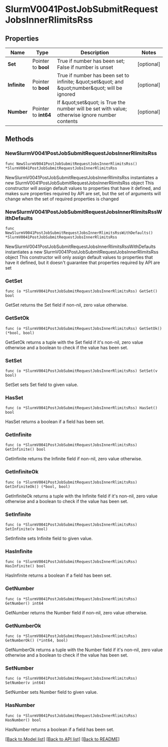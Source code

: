 # SlurmV0041PostJobSubmitRequestJobsInnerRlimitsRss

## Properties

Name | Type | Description | Notes
------------ | ------------- | ------------- | -------------
**Set** | Pointer to **bool** | True if number has been set; False if number is unset | [optional] 
**Infinite** | Pointer to **bool** | True if number has been set to infinite; \&quot;set\&quot; and \&quot;number\&quot; will be ignored | [optional] 
**Number** | Pointer to **int64** | If \&quot;set\&quot; is True the number will be set with value; otherwise ignore number contents | [optional] 

## Methods

### NewSlurmV0041PostJobSubmitRequestJobsInnerRlimitsRss

`func NewSlurmV0041PostJobSubmitRequestJobsInnerRlimitsRss() *SlurmV0041PostJobSubmitRequestJobsInnerRlimitsRss`

NewSlurmV0041PostJobSubmitRequestJobsInnerRlimitsRss instantiates a new SlurmV0041PostJobSubmitRequestJobsInnerRlimitsRss object
This constructor will assign default values to properties that have it defined,
and makes sure properties required by API are set, but the set of arguments
will change when the set of required properties is changed

### NewSlurmV0041PostJobSubmitRequestJobsInnerRlimitsRssWithDefaults

`func NewSlurmV0041PostJobSubmitRequestJobsInnerRlimitsRssWithDefaults() *SlurmV0041PostJobSubmitRequestJobsInnerRlimitsRss`

NewSlurmV0041PostJobSubmitRequestJobsInnerRlimitsRssWithDefaults instantiates a new SlurmV0041PostJobSubmitRequestJobsInnerRlimitsRss object
This constructor will only assign default values to properties that have it defined,
but it doesn't guarantee that properties required by API are set

### GetSet

`func (o *SlurmV0041PostJobSubmitRequestJobsInnerRlimitsRss) GetSet() bool`

GetSet returns the Set field if non-nil, zero value otherwise.

### GetSetOk

`func (o *SlurmV0041PostJobSubmitRequestJobsInnerRlimitsRss) GetSetOk() (*bool, bool)`

GetSetOk returns a tuple with the Set field if it's non-nil, zero value otherwise
and a boolean to check if the value has been set.

### SetSet

`func (o *SlurmV0041PostJobSubmitRequestJobsInnerRlimitsRss) SetSet(v bool)`

SetSet sets Set field to given value.

### HasSet

`func (o *SlurmV0041PostJobSubmitRequestJobsInnerRlimitsRss) HasSet() bool`

HasSet returns a boolean if a field has been set.

### GetInfinite

`func (o *SlurmV0041PostJobSubmitRequestJobsInnerRlimitsRss) GetInfinite() bool`

GetInfinite returns the Infinite field if non-nil, zero value otherwise.

### GetInfiniteOk

`func (o *SlurmV0041PostJobSubmitRequestJobsInnerRlimitsRss) GetInfiniteOk() (*bool, bool)`

GetInfiniteOk returns a tuple with the Infinite field if it's non-nil, zero value otherwise
and a boolean to check if the value has been set.

### SetInfinite

`func (o *SlurmV0041PostJobSubmitRequestJobsInnerRlimitsRss) SetInfinite(v bool)`

SetInfinite sets Infinite field to given value.

### HasInfinite

`func (o *SlurmV0041PostJobSubmitRequestJobsInnerRlimitsRss) HasInfinite() bool`

HasInfinite returns a boolean if a field has been set.

### GetNumber

`func (o *SlurmV0041PostJobSubmitRequestJobsInnerRlimitsRss) GetNumber() int64`

GetNumber returns the Number field if non-nil, zero value otherwise.

### GetNumberOk

`func (o *SlurmV0041PostJobSubmitRequestJobsInnerRlimitsRss) GetNumberOk() (*int64, bool)`

GetNumberOk returns a tuple with the Number field if it's non-nil, zero value otherwise
and a boolean to check if the value has been set.

### SetNumber

`func (o *SlurmV0041PostJobSubmitRequestJobsInnerRlimitsRss) SetNumber(v int64)`

SetNumber sets Number field to given value.

### HasNumber

`func (o *SlurmV0041PostJobSubmitRequestJobsInnerRlimitsRss) HasNumber() bool`

HasNumber returns a boolean if a field has been set.


[[Back to Model list]](../README.md#documentation-for-models) [[Back to API list]](../README.md#documentation-for-api-endpoints) [[Back to README]](../README.md)



